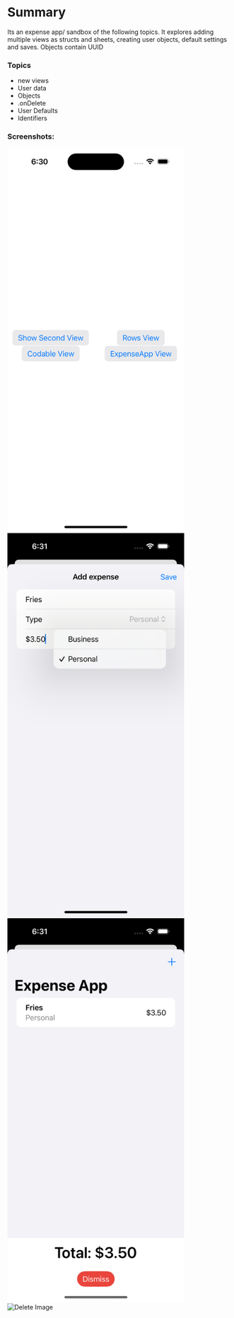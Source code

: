 #  Summary
Its an expense app/ sandbox of the following topics. It explores adding multiple views as structs and sheets, creating user objects, default settings and saves. Objects contain UUID


### Topics
- new views
- User data
- Objects
- .onDelete
- User Defaults
- Identifiers


### Screenshots:
<img src="./expenseApp/Assets.xcassets/home.imageset/home.png" alt="Home Image" style="max-width: 400px;">
<img src="./expenseApp/Assets.xcassets/additem.imageset/additem.png" alt="Add Image" style="max-width: 400px;">
<img src="./expenseApp/Assets.xcassets/postadd.imageset/postadd.png" alt="PostAdd Image" style="max-width: 400px;">
<img src="./expenseApp/Assets.xcassets/delete.imageset/delete.png" alt="Delete Image" style="max-width: 400px;">
